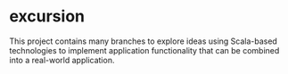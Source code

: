 # excursion
This project contains many branches to explore ideas using Scala-based technologies to implement application 
functionality that can be combined into a real-world application.
